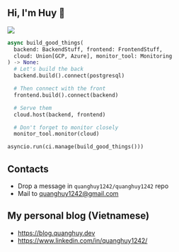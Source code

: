 ## Hi, I'm Huy 🎉

![](https://komarev.com/ghpvc/?username=quanghuy1242&label=📚&style=flat)

```python
async build_good_things(
  backend: BackendStuff, frontend: FrontendStuff,
  cloud: Union[GCP, Azure], monitor_tool: Monitoring
) -> None:
  # Let's build the back
  backend.build().connect(postgresql)

  # Then connect with the front
  frontend.build().connect(backend)

  # Serve them
  cloud.host(backend, frontend)

  # Don't forget to monitor closely
  monitor_tool.monitor(cloud)

asyncio.run(ci.manage(build_good_things()))
```

## Contacts
- Drop a message in `quanghuy1242/quanghuy1242` repo
- Mail to quanghuy1242@gmail.com

## My personal blog (Vietnamese)
- https://blog.quanghuy.dev
- https://www.linkedin.com/in/quanghuy1242/

